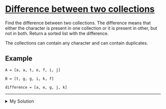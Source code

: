 # [Difference between two collections](https://www.codewars.com/kata/594093784aafb857f0000122)

Find the difference between two collections. The difference means that either the character is present in one collection
or it is present in other, but not in both. Return a sorted list with the difference.

The collections can contain any character and can contain duplicates.

## Example

    A = [a, a, t, e, f, i, j]

    B = [t, g, g, i, k, f]

    difference = [a, e, g, j, k]

---

<details><summary>My Solution</summary>

```js
function diff(a, b) {
  const filteredA = a.filter(v => b.indexOf(v) === -1)
  const filteredB = b.filter(v => a.indexOf(v) === -1)

  return [...new Set([...filteredA, ...filteredB])].sort()
}
```

</details>
